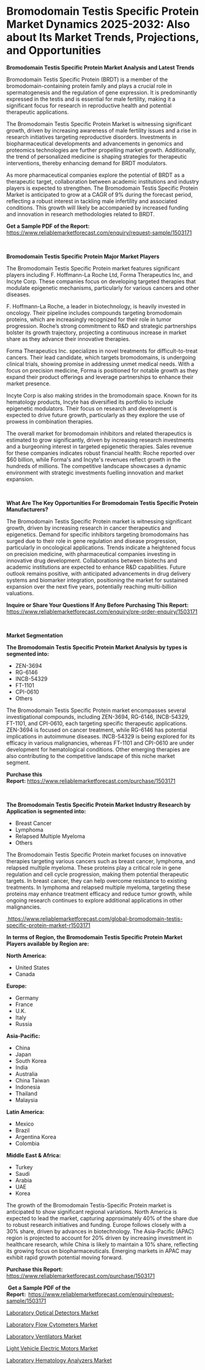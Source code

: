 <p><h1>Bromodomain Testis Specific Protein Market Dynamics 2025-2032: Also about Its Market Trends, Projections, and Opportunities</h1></p><p><strong>Bromodomain Testis Specific Protein Market Analysis and Latest Trends</strong></p>
<p><p>Bromodomain Testis Specific Protein (BRDT) is a member of the bromodomain-containing protein family and plays a crucial role in spermatogenesis and the regulation of gene expression. It is predominantly expressed in the testis and is essential for male fertility, making it a significant focus for research in reproductive health and potential therapeutic applications.</p><p>The Bromodomain Testis Specific Protein Market is witnessing significant growth, driven by increasing awareness of male fertility issues and a rise in research initiatives targeting reproductive disorders. Investments in biopharmaceutical developments and advancements in genomics and proteomics technologies are further propelling market growth. Additionally, the trend of personalized medicine is shaping strategies for therapeutic interventions, thereby enhancing demand for BRDT modulators.</p><p>As more pharmaceutical companies explore the potential of BRDT as a therapeutic target, collaboration between academic institutions and industry players is expected to strengthen. The Bromodomain Testis Specific Protein Market is anticipated to grow at a CAGR of 9% during the forecast period, reflecting a robust interest in tackling male infertility and associated conditions. This growth will likely be accompanied by increased funding and innovation in research methodologies related to BRDT.</p></p>
<p><strong>Get a Sample PDF of the Report:&nbsp;</strong> <a href="https://www.reliablemarketforecast.com/enquiry/request-sample/1503171?utm_campaign=1897&utm_medium=2&utm_source=Github&utm_content=ia&utm_term=23032025&utm_id=bromodomain-testis-specific-protein">https://www.reliablemarketforecast.com/enquiry/request-sample/1503171</a></p>
<p>&nbsp;</p>
<p><strong>Bromodomain Testis Specific Protein Major Market Players</strong></p>
<p><p>The Bromodomain Testis Specific Protein market features significant players including F. Hoffmann-La Roche Ltd, Forma Therapeutics Inc, and Incyte Corp. These companies focus on developing targeted therapies that modulate epigenetic mechanisms, particularly for various cancers and other diseases.</p><p>F. Hoffmann-La Roche, a leader in biotechnology, is heavily invested in oncology. Their pipeline includes compounds targeting bromodomain proteins, which are increasingly recognized for their role in tumor progression. Roche’s strong commitment to R&D and strategic partnerships bolster its growth trajectory, projecting a continuous increase in market share as they advance their innovative therapies.</p><p>Forma Therapeutics Inc. specializes in novel treatments for difficult-to-treat cancers. Their lead candidate, which targets bromodomains, is undergoing clinical trials, showing promise in addressing unmet medical needs. With a focus on precision medicine, Forma is positioned for notable growth as they expand their product offerings and leverage partnerships to enhance their market presence.</p><p>Incyte Corp is also making strides in the bromodomain space. Known for its hematology products, Incyte has diversified its portfolio to include epigenetic modulators. Their focus on research and development is expected to drive future growth, particularly as they explore the use of prowess in combination therapies.</p><p>The overall market for bromodomain inhibitors and related therapeutics is estimated to grow significantly, driven by increasing research investments and a burgeoning interest in targeted epigenetic therapies. Sales revenue for these companies indicates robust financial health: Roche reported over $60 billion, while Forma's and Incyte's revenues reflect growth in the hundreds of millions. The competitive landscape showcases a dynamic environment with strategic investments fuelling innovation and market expansion.</p></p>
<p>&nbsp;</p>
<p><strong>What Are The Key Opportunities For Bromodomain Testis Specific Protein Manufacturers?</strong></p>
<p><p>The Bromodomain Testis Specific Protein market is witnessing significant growth, driven by increasing research in cancer therapeutics and epigenetics. Demand for specific inhibitors targeting bromodomains has surged due to their role in gene regulation and disease progression, particularly in oncological applications. Trends indicate a heightened focus on precision medicine, with pharmaceutical companies investing in innovative drug development. Collaborations between biotechs and academic institutions are expected to enhance R&D capabilities. Future outlook remains positive, with anticipated advancements in drug delivery systems and biomarker integration, positioning the market for sustained expansion over the next five years, potentially reaching multi-billion valuations.</p></p>
<p><strong>Inquire or Share Your Questions If Any Before Purchasing This Report:</strong> <a href="https://www.reliablemarketforecast.com/enquiry/pre-order-enquiry/1503171?utm_campaign=1897&utm_medium=2&utm_source=Github&utm_content=ia&utm_term=23032025&utm_id=bromodomain-testis-specific-protein">https://www.reliablemarketforecast.com/enquiry/pre-order-enquiry/1503171</a></p>
<p>&nbsp;</p>
<p><strong>Market Segmentation</strong></p>
<p><strong>The Bromodomain Testis Specific Protein Market Analysis by types is segmented into:</strong></p>
<p><ul><li>ZEN-3694</li><li>RG-6146</li><li>INCB-54329</li><li>FT-1101</li><li>CPI-0610</li><li>Others</li></ul></p>
<p><p>The Bromodomain Testis Specific Protein market encompasses several investigational compounds, including ZEN-3694, RG-6146, INCB-54329, FT-1101, and CPI-0610, each targeting specific therapeutic applications. ZEN-3694 is focused on cancer treatment, while RG-6146 has potential implications in autoimmune diseases. INCB-54329 is being explored for its efficacy in various malignancies, whereas FT-1101 and CPI-0610 are under development for hematological conditions. Other emerging therapies are also contributing to the competitive landscape of this niche market segment.</p></p>
<p><strong>Purchase this Report:&nbsp;</strong><a href="https://www.reliablemarketforecast.com/purchase/1503171?utm_campaign=1897&utm_medium=2&utm_source=Github&utm_content=ia&utm_term=23032025&utm_id=bromodomain-testis-specific-protein">https://www.reliablemarketforecast.com/purchase/1503171</a></p>
<p>&nbsp;</p>
<p><strong>The Bromodomain Testis Specific Protein Market Industry Research by Application is segmented into:</strong></p>
<p><ul><li>Breast Cancer</li><li>Lymphoma</li><li>Relapsed Multiple Myeloma</li><li>Others</li></ul></p>
<p><p>The Bromodomain Testis Specific Protein market focuses on innovative therapies targeting various cancers such as breast cancer, lymphoma, and relapsed multiple myeloma. These proteins play a critical role in gene regulation and cell cycle progression, making them potential therapeutic targets. In breast cancer, they can help overcome resistance to existing treatments. In lymphoma and relapsed multiple myeloma, targeting these proteins may enhance treatment efficacy and reduce tumor growth, while ongoing research continues to explore additional applications in other malignancies.</p></p>
<p><a href="https://www.reliablemarketforecast.com/global-bromodomain-testis-specific-protein-market-r1503171?utm_campaign=1897&utm_medium=2&utm_source=Github&utm_content=ia&utm_term=23032025&utm_id=bromodomain-testis-specific-protein">&nbsp;https://www.reliablemarketforecast.com/global-bromodomain-testis-specific-protein-market-r1503171</a></p>
<p><strong>In terms of Region, the Bromodomain Testis Specific Protein Market Players available by Region are:</strong></p>
<p>
    <p> <strong> North America: </strong>
        <ul>
            <li>United States</li>
            <li>Canada</li>
        </ul>
        </p> 
    <p> <strong> Europe: </strong>
        <ul>
            <li>Germany</li>
            <li>France</li>
            <li>U.K.</li>
            <li>Italy</li>
            <li>Russia</li>
        </ul>
        </p> 
    <p> <strong> Asia-Pacific: </strong>
        <ul>
            <li>China</li>
            <li>Japan</li>
            <li>South Korea</li>
            <li>India</li>
            <li>Australia</li>
            <li>China Taiwan</li>
            <li>Indonesia</li>
            <li>Thailand</li>
            <li>Malaysia</li>
        </ul>
        </p> 
    <p> <strong> Latin America: </strong>
        <ul>
            <li>Mexico</li>
            <li>Brazil</li>
            <li>Argentina Korea</li>
            <li>Colombia</li>
        </ul>
        </p> 
    <p> <strong> Middle East & Africa: </strong>
        <ul>
            <li>Turkey</li>
            <li>Saudi</li>
            <li>Arabia</li>
            <li>UAE</li>
            <li>Korea</li>
        </ul>
    </p>
    </p>
<p><p>The growth of the Bromodomain Testis-Specific Protein market is anticipated to show significant regional variations. North America is expected to lead the market, capturing approximately 40% of the share due to robust research initiatives and funding. Europe follows closely with a 30% share, driven by advances in biotechnology. The Asia-Pacific (APAC) region is projected to account for 20% driven by increasing investment in healthcare research, while China is likely to maintain a 10% share, reflecting its growing focus on biopharmaceuticals. Emerging markets in APAC may exhibit rapid growth potential moving forward.</p></p>
<p><strong>Purchase this Report: </strong><a href="https://www.reliablemarketforecast.com/purchase/1503171?utm_campaign=1897&utm_medium=2&utm_source=Github&utm_content=ia&utm_term=23032025&utm_id=bromodomain-testis-specific-protein">https://www.reliablemarketforecast.com/purchase/1503171</a></p>
<p>&nbsp;<strong>Get a Sample PDF of the Report:&nbsp;&nbsp;</strong><a href="https://www.reliablemarketforecast.com/enquiry/request-sample/1503171?utm_campaign=1897&utm_medium=2&utm_source=Github&utm_content=ia&utm_term=23032025&utm_id=bromodomain-testis-specific-protein">https://www.reliablemarketforecast.com/enquiry/request-sample/1503171</a></p>
<p><strong></strong></p>
<p><p><a href="https://github.com/stvnpukaj10/Market-Research-Report-List-1/blob/main/laboratory-optical-detectors-market.md?utm_campaign=1897&utm_medium=2&utm_source=Github&utm_content=ia&utm_term=23032025&utm_id=bromodomain-testis-specific-protein">Laboratory Optical Detectors Market</a></p><p><a href="https://github.com/bloggglazaie/Market-Research-Report-List-1/blob/main/laboratory-flow-cytometers-market.md?utm_campaign=1897&utm_medium=2&utm_source=Github&utm_content=ia&utm_term=23032025&utm_id=bromodomain-testis-specific-protein">Laboratory Flow Cytometers Market</a></p><p><a href="https://github.com/bordzjisela/Market-Research-Report-List-1/blob/main/laboratory-ventilators-market.md?utm_campaign=1897&utm_medium=2&utm_source=Github&utm_content=ia&utm_term=23032025&utm_id=bromodomain-testis-specific-protein">Laboratory Ventilators Market</a></p><p><a href="https://github.com/sakourkishev/Market-Research-Report-List-1/blob/main/light-vehicle-electric-motors-market.md?utm_campaign=1897&utm_medium=2&utm_source=Github&utm_content=ia&utm_term=23032025&utm_id=bromodomain-testis-specific-protein">Light Vehicle Electric Motors Market</a></p><p><a href="https://github.com/nikkoureta1y/Market-Research-Report-List-1/blob/main/laboratory-hematology-analyzers-market.md?utm_campaign=1897&utm_medium=2&utm_source=Github&utm_content=ia&utm_term=23032025&utm_id=bromodomain-testis-specific-protein">Laboratory Hematology Analyzers Market</a></p></p>